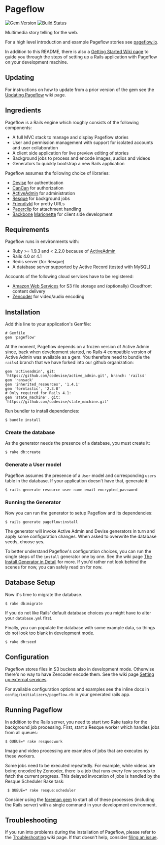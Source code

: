 # Pageflow

[![Gem Version](https://badge.fury.io/rb/pageflow.svg)](http://badge.fury.io/rb/pageflow)
[![Build Status](https://travis-ci.org/codevise/pageflow.svg?branch=master)](https://travis-ci.org/codevise/pageflow)

Multimedia story telling for the web.

For a high level introduction and example Pageflow stories see
[pageflow.io](http://pageflow.io).

In addition to this README, there is also a [Getting Started Wiki page](https://github.com/codevise/pageflow/wiki/Getting-Started)
to guide you through the steps of setting up a Rails application with Pageflow 
on your development machine.

## Updating

For instructions on how to update from a prior version of the gem see
the
[Updating Pageflow](https://github.com/codevise/pageflow/wiki/Updating-Pageflow)
wiki page.

## Ingredients

Pageflow is a Rails engine which roughly consists of the following
components:

* A full MVC stack to manage and display Pageflow stories
* User and permission management with support for isolated accounts
  and user collaboration
* A client side application for live preview editing of stories
* Background jobs to process and encode images, audios and videos
* Generators to quickly bootstrap a new Rails application

Pageflow assumes the following choice of libraries:

* [Devise](https://github.com/plataformatec/devise) for authentication
* [CanCan](https://github.com/ryanb/cancan) for authorization
* [ActiveAdmin](http://activeadmin.info/) for administration
* [Resque](https://github.com/resque/resque) for background jobs
* [FriendlyId](https://github.com/norman/friendly_id) for pretty URLs
* [Paperclip](https://github.com/thoughtbot/paperclip) for attachment handling
* [Backbone](http://backbonejs.org/) [Marionette](http://marionettejs.com/) for client side development


## Requirements

Pageflow runs in environments with:

* Ruby >= 1.9.3 and < 2.2.0 because of [ActiveAdmin](https://github.com/activeadmin/activeadmin/issues/3715)
* Rails 4.0 or 4.1
* Redis server (for Resque)
* A database server supported by Active Record (tested with MySQL)

Accounts of the following cloud services have to be registered:

* [Amazon Web Services](http://aws.amazon.com) for S3 file storage and
  (optionally) Cloudfront content delivery
* [Zencoder](http://zencoder.com) for video/audio encoding

## Installation

Add this line to your application's Gemfile:

    # Gemfile
    gem 'pageflow'

At the moment, Pageflow depends on a frozen version of Active Admin
since, back when development started, no Rails 4 compatible version of
Active Admin was available as a gem. You therefore need to bundle the
`rails4` branch that we have forked into our github organization:

    gem 'activeadmin', git: 'https://github.com/codevise/active_admin.git', branch: 'rails4'
    gem 'ransack'
    gem 'inherited_resources', '1.4.1'
    gem 'formtastic', '2.3.0'
    # Only required for Rails 4.1:
    gem 'state_machine', git: 'https://github.com/codevise/state_machine.git'

Run bundler to install dependencies:

    $ bundle install

### Create the database

As the generator needs the presence of a database, you must create it:

    $ rake db:create

### Generate a User model

Pageflow assumes the presence of a `User` model and corresponding `users`
table in the database. If your application doesn't have that, generate it:

    $ rails generate resource user name email encrypted_password

### Running the Generator

Now you can run the generator to setup Pageflow and its dependencies:

    $ rails generate pageflow:install

The generator will invoke Active Admin and Devise generators in turn
and apply some configuration changes. When asked to overwrite the
database seeds, choose yes.

To better understand Pageflow's configuration choices, you can run the
single steps of the `install` generator one by one. See the wiki page
[The Install Generator in Detail](https://github.com/codevise/pageflow/wiki/The-Install-Generator-in-Detail)
for more. If you'd rather not look behind the scenes for now, you can
safely read on for now.

## Database Setup

Now it's time to migrate the database.

    $ rake db:migrate

If you do not like Rails' default database choices you might have to
alter your `database.yml` first.

Finally, you can populate the database with some example data, so
things do not look too blank in development mode.

    $ rake db:seed

## Configuration

Pageflow stores files in S3 buckets also in development
mode. Otherwise there's no way to have Zencoder encode them. See the
wiki page [Setting up external services](https://github.com/codevise/pageflow/wiki/Setting-up-External-Services).

For available configuration options and examples see the inline docs
in `config/initializers/pageflow.rb` in your generated rails app.

## Running Pageflow

In addition to the Rails server, you need to start two Rake tasks for 
the background job processing. First, start a Resque worker which handles
jobs from all queues:

    $ QUEUE=* rake resque:work
    
Image and video processing are examples of jobs that are executes by these workers.

Some jobs need to be executed repeatedly. For example, while videos are being
encoded by Zencoder, there is a job that runs every few seconds to fetch the 
current progress. This delayed invocation of jobs is handled by the Resque
Scheduler Rake task:

     $ QUEUE=* rake resque:scheduler

Consider using the [foreman gem](https://github.com/ddollar/foreman) to start all of
these processes (including the Rails server) with a single command in your 
development environment.

## Troubleshooting

If you run into problems during the installation of Pageflow, please refer to the [Troubleshooting](https://github.com/codevise/pageflow/wiki/Troubleshooting) wiki 
page. If that doesn't help, consider [filing an issue](https://github.com/codevise/pageflow/issues?state=open).
